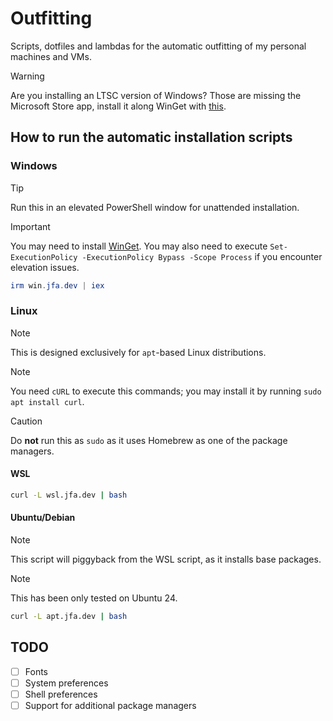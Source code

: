 # Outfitting

Scripts, dotfiles and lambdas for the automatic outfitting of my personal machines and VMs.

> [!WARNING]
> Are you installing an LTSC version of Windows? Those are missing the Microsoft Store app, install it along WinGet with [this](https://github.com/kkkgo/LTSC-Add-MicrosoftStore).

## How to run the automatic installation scripts

### Windows

> [!TIP]
> Run this in an elevated PowerShell window for unattended installation.

> [!IMPORTANT]
> You may need to install [WinGet](https://learn.microsoft.com/en-us/windows/package-manager/winget/#install-winget).
> You may also need to execute `Set-ExecutionPolicy -ExecutionPolicy Bypass -Scope Process` if you encounter elevation issues.

```powershell
irm win.jfa.dev | iex
```

### Linux

> [!NOTE]
> This is designed exclusively for `apt`-based Linux distributions.

> [!NOTE]
> You need `cURL` to execute this commands; you may install it by running `sudo apt install curl`.

> [!CAUTION]
> Do **not** run this as `sudo` as it uses Homebrew as one of the package managers.

#### WSL

```bash
curl -L wsl.jfa.dev | bash
```

#### Ubuntu/Debian

> [!NOTE]
> This script will piggyback from the WSL script, as it installs base packages.

> [!NOTE]
> This has been only tested on Ubuntu 24.

```bash
curl -L apt.jfa.dev | bash
```

## TODO

- [ ] Fonts
- [ ] System preferences
- [ ] Shell preferences
- [ ] Support for additional package managers
